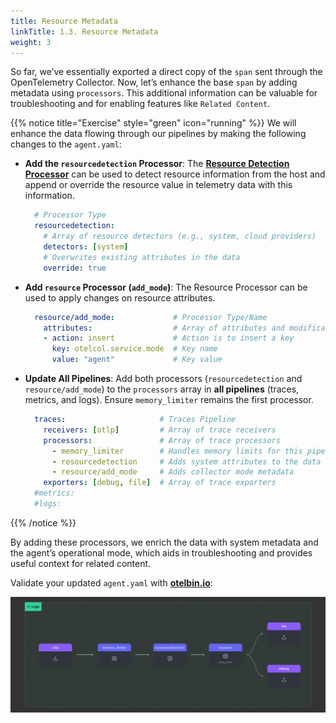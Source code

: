 ```yaml
---
title: Resource Metadata
linkTitle: 1.3. Resource Metadata
weight: 3
---
```


So far, we’ve essentially exported a direct copy of the `span` sent through the OpenTelemetry Collector. Now, let’s enhance the base `span` by adding metadata using `processors`. This additional information can be valuable for troubleshooting and for enabling features like `Related Content`.

{{% notice title="Exercise" style="green" icon="running" %}}
We will enhance the data flowing through our pipelines by making the following changes to the `agent.yaml`:  

- **Add the `resourcedetection` Processor**: The [**Resource Detection Processor**](https://github.com/open-telemetry/opentelemetry-collector-contrib/blob/main/processor/resourcedetectionprocessor/README.md) can be used to detect resource information from the host and append or override the resource value in telemetry data with this information.

  ```yaml
    # Processor Type
    resourcedetection:
      # Array of resource detectors (e.g., system, cloud providers)
      detectors: [system]
      # Overwrites existing attributes in the data
      override: true
  ```

- **Add `resource` Processor (`add_mode`)**: The Resource Processor can be used to apply changes on resource attributes.

  ```yaml
    resource/add_mode:             # Processor Type/Name
      attributes:                  # Array of attributes and modifications
      - action: insert             # Action is to insert a key
        key: otelcol.service.mode  # Key name
        value: "agent"             # Key value
  ```

- **Update All Pipelines**: Add both processors (`resourcedetection` and `resource/add_mode`) to the `processors` array in **all pipelines** (traces, metrics, and logs). Ensure `memory_limiter` remains the first processor.

  ```yaml
    traces:                     # Traces Pipeline
      receivers: [otlp]         # Array of trace receivers
      processors:               # Array of trace processors
        - memory_limiter        # Handles memory limits for this pipeline
        - resourcedetection     # Adds system attributes to the data
        - resource/add_mode     # Adds collector mode metadata
      exporters: [debug, file]  # Array of trace exporters
    #metrics:
    #logs:
  ```

{{% /notice %}}

By adding these processors, we enrich the data with system metadata and the agent’s operational mode, which aids in troubleshooting and provides useful context for related content.

Validate your updated `agent.yaml` with [**otelbin.io**](https://www.otelbin.io/):

![otelbin-a-1-3-logs](../../../images/agent-1-3-logs.png?width=50vw)
